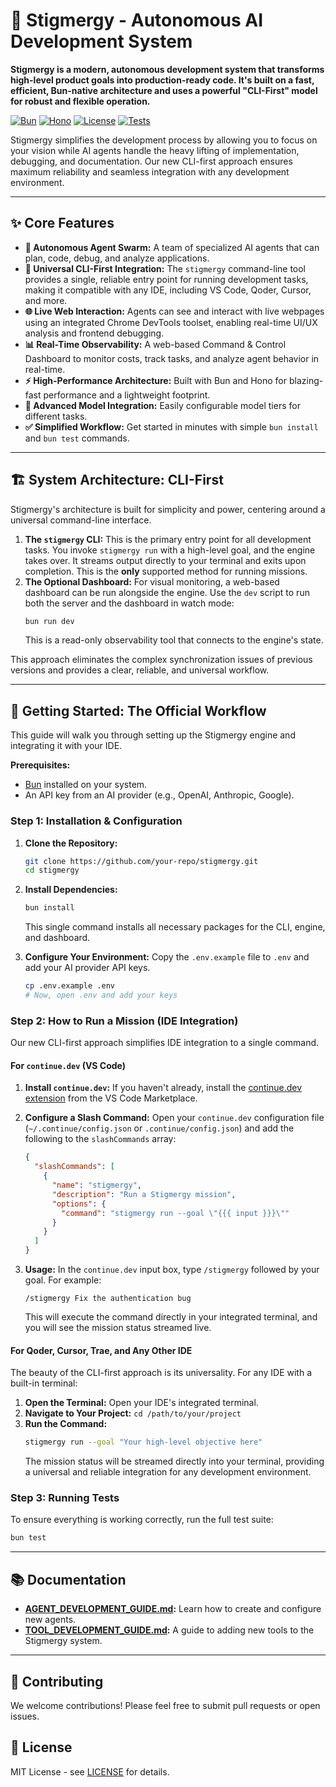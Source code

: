 # 🚀 Stigmergy - Autonomous AI Development System

**Stigmergy is a modern, autonomous development system that transforms high-level product goals into production-ready code. It's built on a fast, efficient, Bun-native architecture and uses a powerful "CLI-First" model for robust and flexible operation.**

[![Bun](https://img.shields.io/badge/Bun-1.x-yellow.svg)](https://bun.sh/)
[![Hono](https://img.shields.io/badge/Hono-4.x-orange.svg)](https://hono.dev/)
[![License](https://img.shields.io/badge/License-MIT-blue.svg)](LICENSE)
[![Tests](https://img.shields.io/badge/Tests-Passing-brightgreen.svg)](#-running-tests)

Stigmergy simplifies the development process by allowing you to focus on your vision while AI agents handle the heavy lifting of implementation, debugging, and documentation. Our new CLI-first approach ensures maximum reliability and seamless integration with any development environment.

---

## ✨ Core Features

-   **🤖 Autonomous Agent Swarm:** A team of specialized AI agents that can plan, code, debug, and analyze applications.
-   **🔌 Universal CLI-First Integration:** The `stigmergy` command-line tool provides a single, reliable entry point for running development tasks, making it compatible with any IDE, including VS Code, Qoder, Cursor, and more.
-   **🌐 Live Web Interaction:** Agents can see and interact with live webpages using an integrated Chrome DevTools toolset, enabling real-time UI/UX analysis and frontend debugging.
-   **📊 Real-Time Observability:** A web-based Command & Control Dashboard to monitor costs, track tasks, and analyze agent behavior in real-time.
-   **⚡️ High-Performance Architecture:** Built with Bun and Hono for blazing-fast performance and a lightweight footprint.
-   **🧠 Advanced Model Integration:** Easily configurable model tiers for different tasks.
-   **✅ Simplified Workflow:** Get started in minutes with simple `bun install` and `bun test` commands.

---

## 🏗️ System Architecture: CLI-First

Stigmergy's architecture is built for simplicity and power, centering around a universal command-line interface.

1.  **The `stigmergy` CLI:** This is the primary entry point for all development tasks. You invoke `stigmergy run` with a high-level goal, and the engine takes over. It streams output directly to your terminal and exits upon completion. This is the **only** supported method for running missions.
2.  **The Optional Dashboard:** For visual monitoring, a web-based dashboard can be run alongside the engine. Use the `dev` script to run both the server and the dashboard in watch mode:
    ```bash
    bun run dev
    ```
    This is a read-only observability tool that connects to the engine's state.

This approach eliminates the complex synchronization issues of previous versions and provides a clear, reliable, and universal workflow.

---

## 🚀 Getting Started: The Official Workflow

This guide will walk you through setting up the Stigmergy engine and integrating it with your IDE.

**Prerequisites:**
*   [Bun](https://bun.sh/) installed on your system.
*   An API key from an AI provider (e.g., OpenAI, Anthropic, Google).

### **Step 1: Installation & Configuration**

1.  **Clone the Repository:**
    ```bash
    git clone https://github.com/your-repo/stigmergy.git
    cd stigmergy
    ```

2.  **Install Dependencies:**
    ```bash
    bun install
    ```
    This single command installs all necessary packages for the CLI, engine, and dashboard.

3.  **Configure Your Environment:**
    Copy the `.env.example` file to `.env` and add your AI provider API keys.
    ```bash
    cp .env.example .env
    # Now, open .env and add your keys
    ```

### **Step 2: How to Run a Mission (IDE Integration)**

Our new CLI-first approach simplifies IDE integration to a single command.

#### **For `continue.dev` (VS Code)**

1.  **Install `continue.dev`:**
    If you haven't already, install the [continue.dev extension](https://marketplace.visualstudio.com/items?itemName=Continue.continue) from the VS Code Marketplace.

2.  **Configure a Slash Command:**
    Open your `continue.dev` configuration file (`~/.continue/config.json` or `.continue/config.json`) and add the following to the `slashCommands` array:

    ```json
    {
      "slashCommands": [
        {
          "name": "stigmergy",
          "description": "Run a Stigmergy mission",
          "options": {
            "command": "stigmergy run --goal \"{{{ input }}}\""
          }
        }
      ]
    }
    ```

3.  **Usage:**
    In the `continue.dev` input box, type `/stigmergy` followed by your goal. For example:
    ```
    /stigmergy Fix the authentication bug
    ```
    This will execute the command directly in your integrated terminal, and you will see the mission status streamed live.

#### **For Qoder, Cursor, Trae, and Any Other IDE**

The beauty of the CLI-first approach is its universality. For any IDE with a built-in terminal:

1.  **Open the Terminal:** Open your IDE's integrated terminal.
2.  **Navigate to Your Project:** `cd /path/to/your/project`
3.  **Run the Command:**
    ```bash
    stigmergy run --goal "Your high-level objective here"
    ```
    The mission status will be streamed directly into your terminal, providing a universal and reliable integration for any development environment.

### **Step 3: Running Tests**

To ensure everything is working correctly, run the full test suite:
```bash
bun test
```

---

## 📚 Documentation

-   **[AGENT_DEVELOPMENT_GUIDE.md](./docs/AGENT_DEVELOPMENT_GUIDE.md):** Learn how to create and configure new agents.
-   **[TOOL_DEVELOPMENT_GUIDE.md](./docs/TOOL_DEVELOPMENT_GUIDE.md):** A guide to adding new tools to the Stigmergy system.

---

## 🤝 Contributing

We welcome contributions! Please feel free to submit pull requests or open issues.

## 📜 License

MIT License - see [LICENSE](LICENSE) for details.